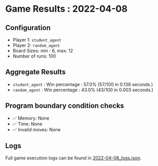 
# Game Results : 2022-04-08


 ## Configuration 

 - Player 1: `student_agent`
 - Player 2: `random_agent`
 - Board Sizes: min : 6, max: 12
 - Number of runs: 100


 ## Aggregate Results 

 - `student_agent` : Win percentage : 57.0% (57/100 in 0.138 seconds.)
 - `random_agent` : Win percentage : 43.0% (43/100 in 0.003 seconds.)


 ## Program boundary condition checks 

 - :white_check_mark: Memory: None
 - :white_check_mark: Time: None
 - :white_check_mark: Invalid moves: None


 ## Logs 

 Full game execution logs can be found in [2022-04-08_logs.json](2022-04-08_logs.json).


